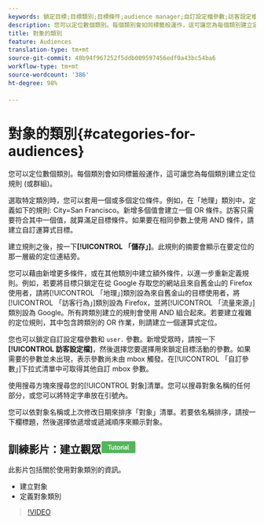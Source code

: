```yaml
---
keywords: 鎖定目標;目標類別;目標條件;audience manager;自訂設定檔參數;訪客設定檔;自訂使用者參數;目標規則
description: 您可以定位數個類別。每個類別會如同標籤般運作，這可讓您為每個類別建立定位規則 (或群組)。
title: 對象的類別
feature: Audiences
translation-type: tm+mt
source-git-commit: 48b94f967252f5ddb009597456edf0a43bc54ba6
workflow-type: tm+mt
source-wordcount: '386'
ht-degree: 98%

---
```



# 對象的類別{#categories-for-audiences}

您可以定位數個類別。每個類別會如同標籤般運作，這可讓您為每個類別建立定位規則 (或群組)。

選取特定類別時，您可以套用一個或多個定位條件。例如，在「地理」類別中，定義如下的規則: City=San Francisco。新增多個值會建立一個 OR 條件。訪客只需要符合其中一個值，就算滿足目標條件。如果要在相同參數上使用 AND 條件，請建立自訂運算式目標。

建立規則之後，按一下&#x200B;**[!UICONTROL 「儲存」]**。此規則的摘要會顯示在要定位的那一層級的定位連結旁。

您可以藉由新增更多條件，或在其他類別中建立額外條件，以進一步重新定義規則。例如，若要將目標只鎖定在從 Google 存取您的網站且來自舊金山的 Firefox 使用者，請將[!UICONTROL 「地理」]類別設為來自舊金山的目標使用者，將[!UICONTROL 「訪客行為」]類別設為 Firefox，並將[!UICONTROL 「流量來源」]類別設為 Google。所有跨類別建立的規則會使用 AND 組合起來。若要建立複雜的定位規則，其中包含跨類別的 OR 作業，則請建立一個運算式定位。

您也可以鎖定自訂設定檔參數和 `user.` 參數。新增受眾時，請按一下&#x200B;**[!UICONTROL 訪客設定檔]**，然後選擇您要選擇用來鎖定目標活動的參數。如果需要的參數並未出現，表示參數尚未由 mbox 觸發。在[!UICONTROL 「自訂參數」]下拉式清單中可取得其他自訂 mbox 參數。

使用搜尋方塊來搜尋您的[!UICONTROL 對象]清單。您可以搜尋對象名稱的任何部分，或您可以將特定字串放在引號內。

您可以依對象名稱或上次修改日期來排序「對象」清單。若要依名稱排序，請按一下欄標題，然後選擇依遞增或遞減順序來顯示對象。

## 訓練影片：建立觀眾![教學課程標章](/help/assets/tutorial.png)

此影片包括關於使用對象類別的資訊。

* 建立對象
* 定義對象類別

>[!VIDEO](https://video.tv.adobe.com/v/17392)